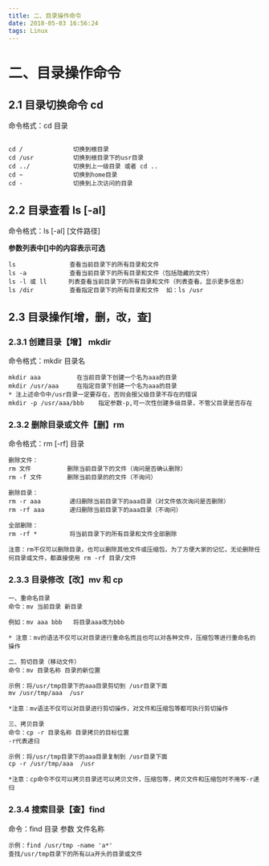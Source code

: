 ```yaml
---
title: 二、目录操作命令
date: 2018-05-03 16:56:24
tags: Linux
---
```

# 二、目录操作命令
## 2.1 目录切换命令 cd

命令格式：cd 目录


```

cd /              切换到根目录
cd /usr           切换到根目录下的usr目录
cd ../            切换到上一级目录 或者 cd ..
cd ~              切换到home目录
cd -              切换到上次访问的目录
```

## 2.2 目录查看 ls [-al]

命令格式：ls [-al] [文件路径]

**参数列表中[]中的内容表示可选**


```
ls               查看当前目录下的所有目录和文件
ls -a            查看当前目录下的所有目录和文件（包括隐藏的文件）
ls -l 或 ll      列表查看当前目录下的所有目录和文件（列表查看，显示更多信息）
ls /dir          查看指定目录下的所有目录和文件  如：ls /usr
```

## 2.3 目录操作[增，删，改，查]
### 2.3.1 创建目录【增】 mkdir
命令格式：mkdir 目录名


```
mkdir aaa          在当前目录下创建一个名为aaa的目录
mkdir /usr/aaa     在指定目录下创建一个名为aaa的目录
* 注上述命令中/usr目录一定要存在，否则会报父级目录不存在的错误
mkdir -p /usr/aaa/bbb    指定参数-p,可一次性创建多级目录，不管父目录是否存在
```

### 2.3.2 删除目录或文件【删】rm
命令格式：rm [-rf] 目录


```
删除文件：
rm 文件          删除当前目录下的文件（询问是否确认删除）
rm -f 文件       删除当前目录的的文件（不询问）
```

```
删除目录：
rm -r aaa        递归删除当前目录下的aaa目录（对文件依次询问是否删除）
rm -rf aaa       递归删除当前目录下的aaa目录（不询问）
```


```
全部删除：
rm -rf *         将当前目录下的所有目录和文件全部删除
```

```
注意：rm不仅可以删除目录，也可以删除其他文件或压缩包，为了方便大家的记忆，无论删除任何目录或文件，都直接使用 rm -rf 目录/文件
```


### 2.3.3 目录修改【改】mv 和 cp

```
一、重命名目录
命令：mv 当前目录 新目录

例如：mv aaa bbb   将目录aaa改为bbb

* 注意：mv的语法不仅可以对目录进行重命名而且也可以对各种文件，压缩包等进行重命名的操作
```


```
二、剪切目录（移动文件）
命令：mv 目录名称 目录的新位置

示例：将/usr/tmp目录下的aaa目录剪切到 /usr目录下面 
mv /usr/tmp/aaa  /usr

*注意：mv语法不仅可以对目录进行剪切操作，对文件和压缩包等都可执行剪切操作
```


```
三、拷贝目录
命令：cp -r 目录名称 目录拷贝的目标位置
-r代表递归

示例：将/usr/tmp目录下的aaa目录复制到 /usr目录下面
cp -r /usr/tmp/aaa  /usr

*注意：cp命令不仅可以拷贝目录还可以拷贝文件，压缩包等，拷贝文件和压缩包时不用写-r递归
```


### 2.3.4 搜索目录【查】find

命令：find 目录 参数 文件名称

```
示例：find /usr/tmp -name 'a*'    
查找/usr/tmp目录下的所有以a开头的目录或文件
```

